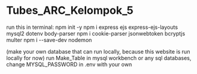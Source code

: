 # Tubes_ARC_Kelompok_5
run this in terminal:
npm init -y
npm i express ejs express-ejs-layouts mysql2 dotenv body-parser
npm i cookie-parser jsonwebtoken bcryptjs multer
npm i --save-dev nodemon

(make your own database that can run locally, because this website is run locally for now)
run Make_Table in mysql workbench or any sql databases, change MYSQL_PASSWORD in .env with your own 
